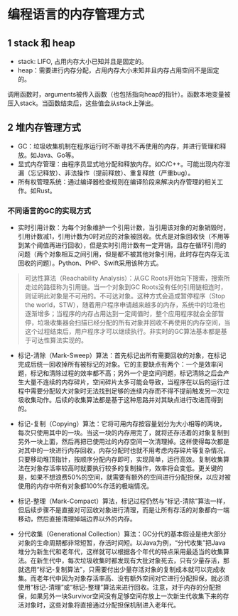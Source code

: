 # 编程语言的内存管理方式

## 1 stack 和 heap

* stack: LIFO, 占用内存大小已知并且是固定的。
* heap：需要进行内存分配，占用内存大小未知并且内存占用空间不是固定的。

调用函数时，arguments被传入函数（也包括指向heap的指针）。函数本地变量被压入stack。当函数结束后，这些值会从stack上弹出。

## 2 堆内存管理方式

* GC：垃圾收集机制在程序运行时不断寻找不再使用的内存，并进行管理和释放。如Java、Go等。
* 显式内存管理：由程序员显式地分配和释放内存。如C/C++。可能出现内存泄漏（忘记释放）、非法操作（提前释放）、重复释放（严重bug）。
* 所有权管理系统：通过编译器检查规则在编译阶段来解决内存管理的相关工作。如Rust。

### 不同语言的GC的实现方式

* 实时引用计数：为每个对象维护一个引用计数，当引用该对象的对象销毁时，引用计数减1，引用计数为0时对应的对象被回收。优点是对象回收快（不用等到某个阈值再进行回收），但是实时引用计数有一定开销，且存在循环引用的问题（两个对象相互之间引用，但是都不被其他对象引用，此时存在内存无法回收的问题）。Python、PHP、Swift采用该种方式。

> 可达性算法（Reachability Analysis）：从GC Roots开始向下搜索，搜索所走过的路径称为引用链。当一个对象到GC Roots没有任何引用链相连时，则证明此对象是不可用的。不可达对象。这种方式会造成暂停程序（Stop the world，STW），随着用户程序申请越来越多的内存，系统中的垃圾也逐渐增多；当程序的内存占用达到一定阈值时，整个应用程序就会全部暂停，垃圾收集器会扫描已经分配的所有对象并回收不再使用的内存空间，当这个过程结束后，用户程序才可以继续执行。非实时的GC算法基本都是基于可达性算法实现的。

* 标记-清除（Mark-Sweep）算法：首先标记出所有需要回收的对象，在标记完成后统一回收掉所有被标记的对象。它的主要缺点有两个：一个是效率问题，标记和清除过程的效率都不高；另外一个是空间问题，标记清除之后会产生大量不连续的内存碎片，空间碎片太多可能会导致，当程序在以后的运行过程中需要分配较大对象时无法找到足够的连续内存而不得不提前触发另一次垃圾收集动作。后续的收集算法都是基于这种思路并对其缺点进行改进而得到的。

* 标记-复制（Copying）算法：它将可用内存按容量划分为大小相等的两块，每次只使用其中的一块。当这一块的内存用完了，就将还存活着的对象复制到另外一块上面，然后再把已使用过的内存空间一次清理掉。这样使得每次都是对其中的一块进行内存回收，内存分配时也就不用考虑内存碎片等复杂情况，只要移动堆顶指针，按顺序分配内存即可，实现简单，运行高效。复制收集算法在对象存活率较高时就要执行较多的复制操作，效率将会变低。更关键的是，如果不想浪费50%的空间，就需要有额外的空间进行分配担保，以应对被使用的内存中所有对象都100%存活的极端情况。

* 标记-整理（Mark-Compact）算法，标记过程仍然与“标记-清除”算法一样，但后续步骤不是直接对可回收对象进行清理，而是让所有存活的对象都向一端移动，然后直接清理掉端边界以外的内存。

* 分代收集（Generational Collection）算法：GC分代的基本假设是绝大部分对象的生命周期都非常短暂，存活时间短。以Java为例，“分代收集”把Java堆分为新生代和老年代，这样就可以根据各个年代的特点采用最适当的收集算法。在新生代中，每次垃圾收集时都发现有大批对象死去，只有少量存活，那就选用“标记-复制算法”，只需要付出少量存活对象的复制成本就可以完成收集。而老年代中因为对象存活率高、没有额外空间对它进行分配担保，就必须使用“标记-清理”或“标记-整理”算法来进行回收。注意，对于内存的分配担保，如果另外一块Survivor空间没有足够空间存放上一次新生代收集下来的存活对象时，这些对象将直接通过分配担保机制进入老年代。
